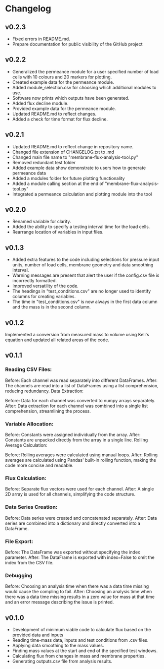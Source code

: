 # Changelog

## v0.2.3

- Fixed errors in README.md.
- Prepare documentation for public visibility of the GitHub project

## v0.2.2

- Generalized the permeance module for a user specified number of load cells with 10 colours and 20 markers for plotting.
- Created example data for the permeance module.
- Added module_selection.csv for choosing which additional modules to use.
- Software now prints which outputs have been generated.
- Added flux decline module.
- Provided example data for the permeance module.
- Updated README.md to reflect changes.
- Added a check for time format for flux decline.


## v0.2.1

- Updated README.md to reflect change in repository name.
- Changed file extension of CHANGELOG.txt to .md
- Changed main file name to "membrane-flux-analysis-tool.py"
- Removed redundant test folder
- Added example data show demonstrate to users how to generate permeance data
- Added a modules folder for future plotting functionality
- Added a module calling section at the end of "membrane-flux-analysis-tool.py"
- Integrated a permeance calculation and plotting module into the tool

## v0.2.0

- Renamed variable for clarity.
- Added the ability to specify a testing interval time for the load cells.
- Rearrange location of variables in input files.

## v0.1.3

- Added extra features to the code including selections for pressure input units, number of load cells, membrane
geometry and data smoothing interval.
- Warning messages are present that alert the user if the config.csv file is incorrectly formatted.
- Improved versatility of the code.
- The headings in "test_conditions.csv" are no longer used to identify columns for creating variables.
- The time in "test_conditions.csv" is now always in the first data column and the mass is in the second column.

## v0.1.2

Implemented a conversion from measured mass to volume using Kell's equation and updated all related areas of the code.

## v0.1.1

### Reading CSV Files:

Before: Each channel was read separately into different DataFrames.
After: The channels are read into a list of DataFrames using a list comprehension, reducing redundancy.
Data Extraction:

Before: Data for each channel was converted to numpy arrays separately.
After: Data extraction for each channel was combined into a single list comprehension, streamlining the process.

### Variable Allocation:

Before: Constants were assigned individually from the array.
After: Constants are unpacked directly from the array in a single line.
Rolling Average Calculation:

Before: Rolling averages were calculated using manual loops.
After: Rolling averages are calculated using Pandas' built-in rolling function, making the code more concise and
readable.

### Flux Calculation:

Before: Separate flux vectors were used for each channel.
After: A single 2D array is used for all channels, simplifying the code structure.


### Data Series Creation:

Before: Data series were created and concatenated separately.
After: Data series are combined into a dictionary and directly converted into a DataFrame.

### File Export:

Before: The DataFrame was exported without specifying the index parameter.
After: The DataFrame is exported with index=False to omit the index from the CSV file.

### Debugging

Before: Choosing an analysis time when there was a data time missing would cause the compling to fail.
After: Choosing an analysis time when there was a data time missing results in a zero value for mass at that time
and an error message describing the issue is printed.

## v0.1.0

- Development of minimum viable code to calculate flux based on the provided data and inputs
- Reading time-mass data, inputs and test conditions from .csv files.
- Applying data smoothing to the mass values.
- Finding mass values at the start and end of the specified test windows.
- Calculating flux from changes in mass and membrane properties.
- Generating outputs.csv file from analysis results.